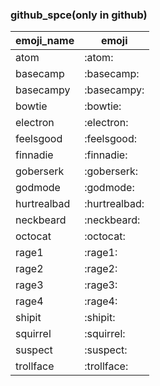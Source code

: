 ### github_spce(only in github)

|emoji_name|emoji|
|---|---|
|atom|:atom:|
|basecamp|:basecamp:|
|basecampy|:basecampy:|
|bowtie|:bowtie:|
|electron|:electron:|
|feelsgood|:feelsgood:|
|finnadie|:finnadie:|
|goberserk|:goberserk:|
|godmode|:godmode:|
|hurtrealbad|:hurtrealbad:|
|neckbeard|:neckbeard:|
|octocat|:octocat:|
|rage1|:rage1:|
|rage2|:rage2:|
|rage3|:rage3:|
|rage4|:rage4:|
|shipit|:shipit:|
|squirrel|:squirrel:|
|suspect|:suspect:|
|trollface|:trollface:|
